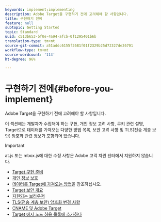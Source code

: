 ```yaml
---
keywords: implement;implementing
description: Adobe Target을 구현하기 전에 고려해야 할 사항입니다.
title: 구현하기 전에
feature: null
subtopic: Getting Started
topic: Standard
uuid: c513b653-bf0e-4a94-afcb-0f1295401b6b
translation-type: tm+mt
source-git-commit: a51addc6155f2681f01f2329b25d72327de36701
workflow-type: tm+mt
source-wordcount: '113'
ht-degree: 96%

---
```



# 구현하기 전에{#before-you-implement}

Adobe Target을 구현하기 전에 고려해야 할 사항입니다.

이 섹션에는 개발자가 수집해야 하는 구현, 개인 정보 고려 사항, 쿠키 관련 설명, Target으로 데이터를 가져오는 다양한 방법 목록, 보안 고려 사항 및 TLS(전송 계층 보안) 암호화 관련 정보가 포함되어 있습니다.

>[!IMPORTANT]
>
>at.js 또는 mbox.js에 대한 수정 사항은 Adobe 고객 지원 센터에서 지원하지 않습니다.

- [Target 구현 준비](prepare-to-implement-target.md)
- [개인 정보 보호](c-privacy/privacy.md)
- [데이터를 Target에 가져오는 방법](c-methods-to-get-data-into-target/methods-to-get-data-into-target.md)을 참조하십시오.
- [Target 보안 개요](target-security-overview.md)
- [지원되는 브라우저](supported-browsers.md)
- [TLS(전송 계층 보안) 암호화 변경 사항](tls-transport-layer-security-encryption.md)
- [CNAME 및 Adobe Target](implement-cname-support-in-target.md)
- [Target 에지 노드 허용 목록에 추가하다](/help/c-implementing-target/c-considerations-before-you-implement-target/allowlist-edges.md)